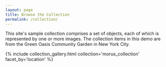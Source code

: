```yaml
---
layout: page
title: Browse the Collection
permalink: /collection/
---
```


This site's sample collection comprises a set of objects, each of which is represented by one or more images. The collection items in this demo are from the Green Oasis Community Garden in New York City.


{% include collection_gallery.html collection='morus_collection' facet_by='location' %}
